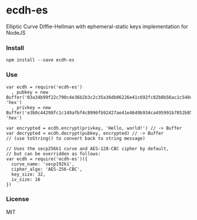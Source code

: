 # ecdh-es
Elliptic Curve Diffie-Hellman with ephemeral-static keys implementation for NodeJS

### Install

    npm install --save ecdh-es

### Use
    var ecdh = require('ecdh-es')
      , pubkey = new Buffer('03a34b99f22c790c4e36b2b3c2c35a36db06226e41c692fc82b8b56ac1c540c5bd', 'hex')
      , privkey = new Buffer('e3b0c44298fc1c149afbf4c8996fb92427ae41e4649b934ca495991b7852b855', 'hex')

    var encrypted = ecdh.encrypt(privkey, 'Hello, world!') // -> Buffer
    var decrypted = ecdh.decrypt(pubkey, encrypted) // -> Buffer
    // (use toString() to convert back to string message)

    // Uses the secp256k1 curve and AES-128-CBC cipher by default,
    // but can be overridden as follows:
    var ecdh = require('ecdh-es')({
      curve_name: 'secp192k1',
      cipher_algo: 'AES-256-CBC',
      key_size: 32,
      iv_size: 16
    })

###  License

MIT
